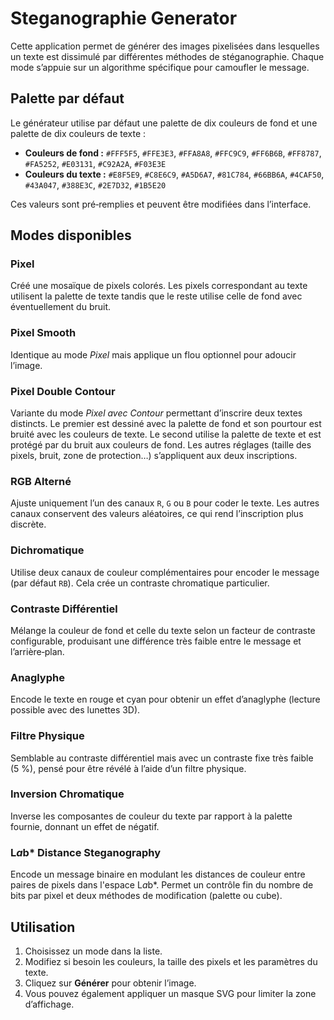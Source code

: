 # Steganographie Generator

Cette application permet de générer des images pixelisées dans lesquelles un texte est dissimulé par différentes méthodes de stéganographie. Chaque mode s’appuie sur un algorithme spécifique pour camoufler le message.

## Palette par défaut

Le générateur utilise par défaut une palette de dix couleurs de fond et une palette de dix couleurs de texte :

- **Couleurs de fond :** `#FFF5F5`, `#FFE3E3`, `#FFA8A8`, `#FFC9C9`, `#FF6B6B`, `#FF8787`, `#FA5252`, `#E03131`, `#C92A2A`, `#F03E3E`
- **Couleurs du texte :** `#E8F5E9`, `#C8E6C9`, `#A5D6A7`, `#81C784`, `#66BB6A`, `#4CAF50`, `#43A047`, `#388E3C`, `#2E7D32`, `#1B5E20`

Ces valeurs sont pré‑remplies et peuvent être modifiées dans l’interface.

## Modes disponibles

### Pixel
Créé une mosaïque de pixels colorés. Les pixels correspondant au texte utilisent la palette de texte tandis que le reste utilise celle de fond avec éventuellement du bruit.

### Pixel Smooth
Identique au mode *Pixel* mais applique un flou optionnel pour adoucir l’image.

### Pixel Double Contour
Variante du mode *Pixel avec Contour* permettant d’inscrire deux textes
distincts. Le premier est dessiné avec la palette de fond et son pourtour est
bruité avec les couleurs de texte. Le second utilise la palette de texte et est
protégé par du bruit aux couleurs de fond. Les autres réglages (taille des
pixels, bruit, zone de protection…) s’appliquent aux deux inscriptions.

### RGB Alterné
Ajuste uniquement l’un des canaux `R`, `G` ou `B` pour coder le texte. Les autres canaux conservent des valeurs aléatoires, ce qui rend l’inscription plus discrète.

### Dichromatique
Utilise deux canaux de couleur complémentaires pour encoder le message (par défaut `RB`). Cela crée un contraste chromatique particulier.

### Contraste Différentiel
Mélange la couleur de fond et celle du texte selon un facteur de contraste configurable, produisant une différence très faible entre le message et l’arrière‑plan.

### Anaglyphe
Encode le texte en rouge et cyan pour obtenir un effet d’anaglyphe (lecture possible avec des lunettes 3D).

### Filtre Physique
Semblable au contraste différentiel mais avec un contraste fixe très faible (5 %), pensé pour être révélé à l’aide d’un filtre physique.

### Inversion Chromatique
Inverse les composantes de couleur du texte par rapport à la palette fournie, donnant un effet de négatif.

### L*a*b* Distance Steganography
Encode un message binaire en modulant les distances de couleur entre paires de pixels dans l'espace L*a*b*. Permet un contrôle fin du nombre de bits par pixel et deux méthodes de modification (palette ou cube).

## Utilisation

1. Choisissez un mode dans la liste.
2. Modifiez si besoin les couleurs, la taille des pixels et les paramètres du texte.
3. Cliquez sur **Générer** pour obtenir l’image.
4. Vous pouvez également appliquer un masque SVG pour limiter la zone d’affichage.


